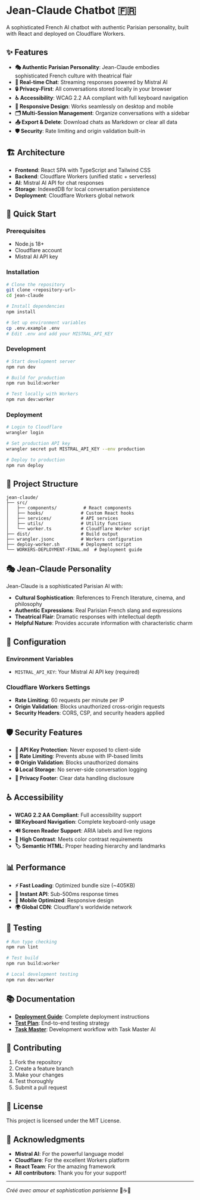 # Jean-Claude Chatbot 🇫🇷

A sophisticated French AI chatbot with authentic Parisian personality, built with React and deployed on Cloudflare Workers.

## ✨ Features

- **🎭 Authentic Parisian Personality**: Jean-Claude embodies sophisticated French culture with theatrical flair
- **💬 Real-time Chat**: Streaming responses powered by Mistral AI
- **🔒 Privacy-First**: All conversations stored locally in your browser
- **♿ Accessibility**: WCAG 2.2 AA compliant with full keyboard navigation
- **📱 Responsive Design**: Works seamlessly on desktop and mobile
- **🗂️ Multi-Session Management**: Organize conversations with a sidebar
- **📤 Export & Delete**: Download chats as Markdown or clear all data
- **🛡️ Security**: Rate limiting and origin validation built-in

## 🏗️ Architecture

- **Frontend**: React SPA with TypeScript and Tailwind CSS
- **Backend**: Cloudflare Workers (unified static + serverless)
- **AI**: Mistral AI API for chat responses
- **Storage**: IndexedDB for local conversation persistence
- **Deployment**: Cloudflare Workers global network

## 🚀 Quick Start

### Prerequisites
- Node.js 18+
- Cloudflare account
- Mistral AI API key

### Installation
```bash
# Clone the repository
git clone <repository-url>
cd jean-claude

# Install dependencies
npm install

# Set up environment variables
cp .env.example .env
# Edit .env and add your MISTRAL_API_KEY
```

### Development
```bash
# Start development server
npm run dev

# Build for production
npm run build:worker

# Test locally with Workers
npm run dev:worker
```

### Deployment
```bash
# Login to Cloudflare
wrangler login

# Set production API key
wrangler secret put MISTRAL_API_KEY --env production

# Deploy to production
npm run deploy
```

## 📁 Project Structure

```
jean-claude/
├── src/
│   ├── components/          # React components
│   ├── hooks/              # Custom React hooks
│   ├── services/           # API services
│   ├── utils/              # Utility functions
│   └── worker.ts           # Cloudflare Worker script
├── dist/                   # Build output
├── wrangler.jsonc          # Workers configuration
├── deploy-worker.sh        # Deployment script
└── WORKERS-DEPLOYMENT-FINAL.md  # Deployment guide
```

## 🎭 Jean-Claude Personality

Jean-Claude is a sophisticated Parisian AI with:
- **Cultural Sophistication**: References to French literature, cinema, and philosophy
- **Authentic Expressions**: Real Parisian French slang and expressions
- **Theatrical Flair**: Dramatic responses with intellectual depth
- **Helpful Nature**: Provides accurate information with characteristic charm

## 🔧 Configuration

### Environment Variables
- `MISTRAL_API_KEY`: Your Mistral AI API key (required)

### Cloudflare Workers Settings
- **Rate Limiting**: 60 requests per minute per IP
- **Origin Validation**: Blocks unauthorized cross-origin requests
- **Security Headers**: CORS, CSP, and security headers applied

## 🛡️ Security Features

- **🔐 API Key Protection**: Never exposed to client-side
- **🚦 Rate Limiting**: Prevents abuse with IP-based limits
- **🌐 Origin Validation**: Blocks unauthorized domains
- **🔒 Local Storage**: No server-side conversation logging
- **📝 Privacy Footer**: Clear data handling disclosure

## ♿ Accessibility

- **WCAG 2.2 AA Compliant**: Full accessibility support
- **⌨️ Keyboard Navigation**: Complete keyboard-only usage
- **🔊 Screen Reader Support**: ARIA labels and live regions
- **🎨 High Contrast**: Meets color contrast requirements
- **🏷️ Semantic HTML**: Proper heading hierarchy and landmarks

## 📊 Performance

- **⚡ Fast Loading**: Optimized bundle size (~405KB)
- **🚀 Instant API**: Sub-500ms response times
- **📱 Mobile Optimized**: Responsive design
- **🌍 Global CDN**: Cloudflare's worldwide network

## 🧪 Testing

```bash
# Run type checking
npm run lint

# Test build
npm run build:worker

# Local development testing
npm run dev:worker
```

## 📚 Documentation

- **[Deployment Guide](WORKERS-DEPLOYMENT-FINAL.md)**: Complete deployment instructions
- **[Test Plan](E2E-TEST-PLAN.md)**: End-to-end testing strategy
- **[Task Master](CLAUDE.md)**: Development workflow with Task Master AI

## 🤝 Contributing

1. Fork the repository
2. Create a feature branch
3. Make your changes
4. Test thoroughly
5. Submit a pull request

## 📄 License

This project is licensed under the MIT License.

## 🙏 Acknowledgments

- **Mistral AI**: For the powerful language model
- **Cloudflare**: For the excellent Workers platform
- **React Team**: For the amazing framework
- **All contributors**: Thank you for your support!

---

*Créé avec amour et sophistication parisienne* 🥐☕✨
